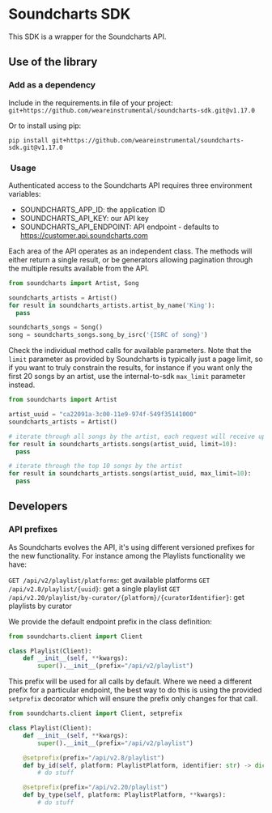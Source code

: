 # Soundcharts SDK

This SDK is a wrapper for the Soundcharts API.

## Use of the library

### Add as a dependency

Include in the requirements.in file of your project: `git+https://github.com/weareinstrumental/soundcharts-sdk.git@v1.17.0`

Or to install using pip:

```console
pip install git+https://github.com/weareinstrumental/soundcharts-sdk.git@v1.17.0
```

###  Usage

Authenticated access to the Soundcharts API requires three environment variables:

- SOUNDCHARTS_APP_ID: the application ID  
- SOUNDCHARTS_API_KEY: our API key  
- SOUNDCHARTS_API_ENDPOINT: API endpoint - defaults to <https://customer.api.soundcharts.com>  

Each area of the API operates as an independent class. The methods will either return a single result, or be generators allowing pagination through the multiple results available from the API.

```python
from soundcharts import Artist, Song

soundcharts_artists = Artist()
for result in soundcharts_artists.artist_by_name('King'):
  pass

soundcharts_songs = Song()
song = soundcharts_songs.song_by_isrc('{ISRC of song}')
```

Check the individual method calls for available parameters. Note that the `limit` parameter as provided by Soundcharts is typically just a page limit, so if you want to truly constrain the results, for instance if you want only the first 20 songs by an artist, use the internal-to-sdk `max_limit` parameter instead.

```python
from soundcharts import Artist

artist_uuid = "ca22091a-3c00-11e9-974f-549f35141000"
soundcharts_artists = Artist()

# iterate through all songs by the artist, each request will receive up to 10 results (but pagination is hidden)
for result in soundcharts_artists.songs(artist_uuid, limit=10):
  pass

# iterate through the top 10 songs by the artist
for result in soundcharts_artists.songs(artist_uuid, max_limit=10):
  pass
```

## Developers

### API prefixes

As Soundcharts evolves the API, it's using different versioned prefixes for the new functionality. For instance among the Playlists functionality we have:

`GET /api/v2/playlist/platforms`: get available platforms
`GET /api/v2.8/playlist/{uuid}`: get a single playlist
`GET /api/v2.20/playlist/by-curator/{platform}/{curatorIdentifier}`: get playlists by curator

We provide the default endpoint prefix in the class definition:

```python
from soundcharts.client import Client

class Playlist(Client):
    def __init__(self, **kwargs):
        super().__init__(prefix="/api/v2/playlist")
```

This prefix will be used for all calls by default. Where we need a different prefix for a particular endpoint, the best way to do this is using the provided `setprefix` decorator which will ensure the prefix only changes for that call.

```python
from soundcharts.client import Client, setprefix

class Playlist(Client):
    def __init__(self, **kwargs):
        super().__init__(prefix="/api/v2/playlist")

    @setprefix(prefix="/api/v2.8/playlist")
    def by_id(self, platform: PlaylistPlatform, identifier: str) -> dict:
        # do stuff

    @setprefix(prefix="/api/v2.20/playlist")
    def by_type(self, platform: PlaylistPlatform, **kwargs):
        # do stuff
```
